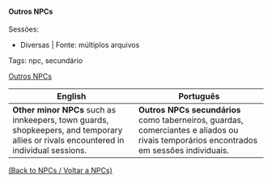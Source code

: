 
#### Outros NPCs

Sessões:  
- Diversas | Fonte: múltiplos arquivos

Tags: npc, secundário

[Outros NPCs](outros_npcs.png)

| English | Português |
|---------|-----------|
| **Other minor NPCs** such as innkeepers, town guards, shopkeepers, and temporary allies or rivals encountered in individual sessions. | **Outros NPCs secundários** como taberneiros, guardas, comerciantes e aliados ou rivais temporários encontrados em sessões individuais. |

[(Back to NPCs / Voltar a NPCs)](npcs_list.md)



















